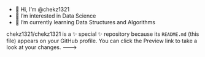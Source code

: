 - 👋 Hi, I’m @chekz1321
- 👀 I’m interested in Data Science 
- 🌱 I’m currently learning Data Structures and Algorithms

chekz1321/chekz1321 is a ✨ special ✨ repository because its `README.md` (this file) appears on your GitHub profile.
You can click the Preview link to take a look at your changes.
--->
